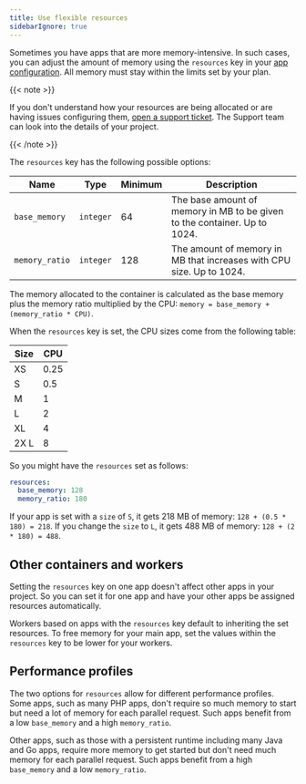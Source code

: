 ```yaml
---
title: Use flexible resources
sidebarIgnore: true
---
```


Sometimes you have apps that are more memory-intensive.
In such cases, you can adjust the amount of memory using the `resources` key in your [app configuration](./_index.md).
All memory must stay within the limits set by your plan.

{{< note >}}

If you don't understand how your resources are being allocated or are having issues configuring them,
[open a support ticket](https://console.platform.sh/-/users/~/tickets/open?category=high-mem-plans).
The Support team can look into the details of your project.

{{< /note >}}

The `resources` key has the following possible options:

| Name           | Type      | Minimum | Description                                                               |
| -------------- | --------- | ------- | ------------------------------------------------------------------------- |
| `base_memory`  | `integer` | 64      | The base amount of memory in MB to be given to the container. Up to 1024. |
| `memory_ratio` | `integer` | 128     | The amount of memory in MB that increases with CPU size. Up to 1024.      |

The memory allocated to the container is calculated as the base memory plus the memory ratio multiplied by the CPU:
`memory = base_memory + (memory_ratio * CPU)`.

When the `resources` key is set, the CPU sizes come from the following table:

| Size | CPU  |
| ---- | ---- |
| XS   | 0.25 |
| S    | 0.5  |
| M    | 1    |
| L    | 2    |
| XL   | 4    |
| 2X L | 8    |

So you might have the `resources` set as follows:

```yaml {configFile="app"}
resources:
  base_memory: 128
  memory_ratio: 180
```

If your app is set with a `size` of `S`, it gets 218&nbsp;MB of memory: `128 + (0.5 * 180) = 218`.
If you change the `size` to `L`, it gets 488&nbsp;MB of memory: `128 + (2 * 180) = 488`.

## Other containers and workers

Setting the `resources` key on one app doesn't affect other apps in your project.
So you can set it for one app and have your other apps be assigned resources automatically.

Workers based on apps with the `resources` key default to inheriting the set resources.
To free memory for your main app,
set the values within the `resources` key to be lower for your workers.

## Performance profiles

The two options for `resources` allow for different performance profiles.
Some apps, such as many PHP apps, don't require so much memory to start
but need a lot of memory for each parallel request.
Such apps benefit from a low `base_memory` and a high `memory_ratio`.

Other apps, such as those with a persistent runtime including many Java and Go apps,
require more memory to get started
but don't need much memory for each parallel request.
Such apps benefit from a high `base_memory` and a low `memory_ratio`.
